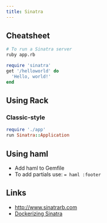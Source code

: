 ```yaml
---
title: Sinatra
---
```


## Cheatsheet

```bash
# To run a Sinatra server
ruby app.rb
```

```ruby
require 'sinatra'
get '/helloworld' do
  'Hello, world!'
end
```

## Using Rack

### Classic-style

```ruby
require './app'
run Sinatra::Application
```

## Using haml

* Add haml to Gemfile
* To add partials use: ``= haml :footer``

## Links
* <http://www.sinatrarb.com>
* [Dockerizing Sinatra](https://www.codewithjason.com/dockerize-sinatra-application/)
